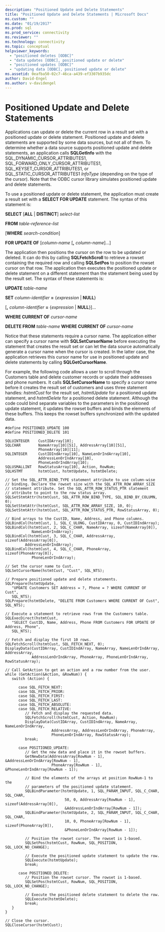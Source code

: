 ```yaml
---
description: "Positioned Update and Delete Statements"
title: "Positioned Update and Delete Statements | Microsoft Docs"
ms.custom: ""
ms.date: "01/19/2017"
ms.prod: sql
ms.prod_service: connectivity
ms.reviewer: ""
ms.technology: connectivity
ms.topic: conceptual
helpviewer_keywords: 
  - "positioned deletes [ODBC]"
  - "data updates [ODBC], positioned update or delete"
  - "positioned updates [ODBC]"
  - "updating data [ODBC], positioned update or delete"
ms.assetid: 0eafba50-02c7-46ca-a439-ef3307b935dc
author: David-Engel
ms.author: v-davidengel
---
```

# Positioned Update and Delete Statements
Applications can update or delete the current row in a result set with a positioned update or delete statement. Positioned update and delete statements are supported by some data sources, but not all of them. To determine whether a data source supports positioned update and delete statements, an application calls **SQLGetInfo** with the SQL_DYNAMIC_CURSOR_ATTRIBUTES1, SQL_FORWARD_ONLY_CURSOR_ATTRIBUTES1, SQL_KEYSET_CURSOR_ATTRIBUTES1, or SQL_STATIC_CURSOR_ATTRIBUTES1 *InfoType* (depending on the type of the cursor). Note that the ODBC cursor library simulates positioned update and delete statements.  
  
 To use a positioned update or delete statement, the application must create a result set with a **SELECT FOR UPDATE** statement. The syntax of this statement is:  
  
 **SELECT** [**ALL** &#124; **DISTINCT**] *select-list*  
  
 **FROM** *table-reference-list*  
  
 [**WHERE** *search-condition*]  
  
 **FOR UPDATE OF** [*column-name* [**,** *column-name*]...]  
  
 The application then positions the cursor on the row to be updated or deleted. It can do this by calling **SQLFetchScroll** to retrieve a rowset containing the required row and calling **SQLSetPos** to position the rowset cursor on that row. The application then executes the positioned update or delete statement on a different statement than the statement being used by the result set. The syntax of these statements is:  
  
 **UPDATE** *table-name*  
  
 **SET** *column-identifier* **=** {*expression* &#124; **NULL**}  
  
 [**,** *column-identifier* **=** {*expression* &#124; **NULL**}]...  
  
 **WHERE CURRENT OF** *cursor-name*  
  
 **DELETE FROM** *table-name* **WHERE CURRENT OF** *cursor-name*  
  
 Notice that these statements require a cursor name. The application either can specify a cursor name with **SQLSetCursorName** before executing the statement that creates the result set or can let the data source automatically generate a cursor name when the cursor is created. In the latter case, the application retrieves this cursor name for use in positioned update and delete statements by calling **SQLGetCursorName**.  
  
 For example, the following code allows a user to scroll through the Customers table and delete customer records or update their addresses and phone numbers. It calls **SQLSetCursorName** to specify a cursor name before it creates the result set of customers and uses three statement handles: *hstmtCust* for the result set, *hstmtUpdate* for a positioned update statement, and *hstmtDelete* for a positioned delete statement. Although the code could bind separate variables to the parameters in the positioned update statement, it updates the rowset buffers and binds the elements of these buffers. This keeps the rowset buffers synchronized with the updated data.  
  
```  
#define POSITIONED_UPDATE 100  
#define POSITIONED_DELETE 101  
  
SQLUINTEGER    CustIDArray[10];  
SQLCHAR        NameArray[10][51], AddressArray[10][51],   
               PhoneArray[10][11];  
SQLINTEGER     CustIDIndArray[10], NameLenOrIndArray[10],   
               AddressLenOrIndArray[10],  
               PhoneLenOrIndArray[10];  
SQLUSMALLINT   RowStatusArray[10], Action, RowNum;  
SQLHSTMT       hstmtCust, hstmtUpdate, hstmtDelete;  
  
// Set the SQL_ATTR_BIND_TYPE statement attribute to use column-wise   
// binding. Declare the rowset size with the SQL_ATTR_ROW_ARRAY_SIZE   
// statement attribute. Set the SQL_ATTR_ROW_STATUS_PTR statement   
// attribute to point to the row status array.  
SQLSetStmtAttr(hstmtCust, SQL_ATTR_ROW_BIND_TYPE, SQL_BIND_BY_COLUMN, 0);  
SQLSetStmtAttr(hstmtCust, SQL_ATTR_ROW_ARRAY_SIZE, 10, 0);  
SQLSetStmtAttr(hstmtCust, SQL_ATTR_ROW_STATUS_PTR, RowStatusArray, 0);  
  
// Bind arrays to the CustID, Name, Address, and Phone columns.  
SQLBindCol(hstmtCust, 1, SQL_C_ULONG, CustIDArray, 0, CustIDIndArray);  
SQLBindCol(hstmtCust, 2, SQL_C_CHAR, NameArray, sizeof(NameArray[0]),  
            NameLenOrIndArray);  
SQLBindCol(hstmtCust, 3, SQL_C_CHAR, AddressArray, sizeof(AddressArray[0]),  
         AddressLenOrIndArray);  
SQLBindCol(hstmtCust, 4, SQL_C_CHAR, PhoneArray, sizeof(PhoneArray[0]),  
            PhoneLenOrIndArray);  
  
// Set the cursor name to Cust.  
SQLSetCursorName(hstmtCust, "Cust", SQL_NTS);  
  
// Prepare positioned update and delete statements.  
SQLPrepare(hstmtUpdate,  
   "UPDATE Customers SET Address = ?, Phone = ? WHERE CURRENT OF Cust",  
   SQL_NTS);  
SQLPrepare(hstmtDelete, "DELETE FROM Customers WHERE CURRENT OF Cust", SQL_NTS);  
  
// Execute a statement to retrieve rows from the Customers table.  
SQLExecDirect(hstmtCust,  
   "SELECT CustID, Name, Address, Phone FROM Customers FOR UPDATE OF Address, Phone",  
   SQL_NTS);  
  
// Fetch and display the first 10 rows.  
SQLFetchScroll(hstmtCust, SQL_FETCH_NEXT, 0);  
DisplayData(CustIDArray, CustIDIndArray, NameArray, NameLenOrIndArray, AddressArray,  
            AddressLenOrIndArray, PhoneArray, PhoneLenOrIndArray, RowStatusArray);  
  
// Call GetAction to get an action and a row number from the user.  
while (GetAction(&Action, &RowNum)) {  
   switch (Action) {  
  
      case SQL_FETCH_NEXT:  
      case SQL_FETCH_PRIOR:  
      case SQL_FETCH_FIRST:  
      case SQL_FETCH_LAST:  
      case SQL_FETCH_ABSOLUTE:  
      case SQL_FETCH_RELATIVE:  
         // Fetch and display the requested data.  
         SQLFetchScroll(hstmtCust, Action, RowNum);  
         DisplayData(CustIDArray, CustIDIndArray, NameArray, NameLenOrIndArray,  
                     AddressArray, AddressLenOrIndArray, PhoneArray,  
                     PhoneLenOrIndArray, RowStatusArray);  
         break;  
  
      case POSITIONED_UPDATE:  
         // Get the new data and place it in the rowset buffers.  
         GetNewData(AddressArray[RowNum - 1], &AddressLenOrIndArray[RowNum - 1],  
                     PhoneArray[RowNum - 1], &PhoneLenOrIndArray[RowNum - 1]);  
  
         // Bind the elements of the arrays at position RowNum-1 to the   
         // parameters of the positioned update statement.  
         SQLBindParameter(hstmtUpdate, 1, SQL_PARAM_INPUT, SQL_C_CHAR, SQL_CHAR,  
                           50, 0, AddressArray[RowNum - 1], sizeof(AddressArray[0]),  
                           &AddressLenOrIndArray[RowNum - 1]);  
         SQLBindParameter(hstmtUpdate, 2, SQL_PARAM_INPUT, SQL_C_CHAR, SQL_CHAR,  
                           10, 0, PhoneArray[RowNum - 1], sizeof(PhoneArray[0]),  
                           &PhoneLenOrIndArray[RowNum - 1]);  
  
         // Position the rowset cursor. The rowset is 1-based.  
         SQLSetPos(hstmtCust, RowNum, SQL_POSITION, SQL_LOCK_NO_CHANGE);  
  
         // Execute the positioned update statement to update the row.  
         SQLExecute(hstmtUpdate);  
         break;  
  
      case POSITIONED_DELETE:  
         // Position the rowset cursor. The rowset is 1-based.  
         SQLSetPos(hstmtCust, RowNum, SQL_POSITION, SQL_LOCK_NO_CHANGE);  
  
         // Execute the positioned delete statement to delete the row.  
         SQLExecute(hstmtDelete);  
         break;  
   }  
}  
  
// Close the cursor.  
SQLCloseCursor(hstmtCust);  
```
